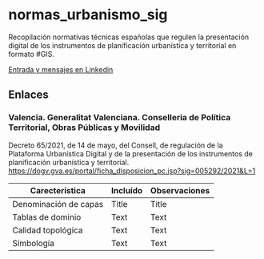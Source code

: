 # normas_urbanismo_sig

Recopilación normativas técnicas españolas que regulen la presentación digital de los instrumentos de planificación urbanística y territorial en formato #GIS.

[Entrada y mensajes en Linkedin](https://www.linkedin.com/feed/update/urn:li:activity:6979697381382479872/)

## Enlaces

### Valencia. Generalitat Valenciana. Conselleria de Política Territorial, Obras Públicas y Movilidad

Decreto 65/2021, de 14 de mayo, del Consell, de regulación de la Plataforma Urbanística Digital y de la presentación de los instrumentos de planificación urbanística y territorial. https://dogv.gva.es/portal/ficha_disposicion_pc.jsp?sig=005292/2021&L=1

| Carecterística      | Incluído | Observaciones |
| ----------- | ----------- | ----------- |
| Denominación de capas      | Title       | Title       |
| Tablas de dominio   | Text        | Text        |
| Calidad topológica   | Text        | Text        |
| Símbología   | Text        | Text        |
